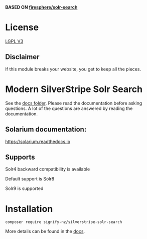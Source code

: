 **BASED ON [firesphere/solr-search](https://codeberg.org/Firesphere/silverstripe-solr)**

# License

[LGPL V3](LICENSE.md)

## Disclaimer

If this module breaks your website, you get to keep all the pieces.

# Modern SilverStripe Solr Search

See the [docs folder](docs/index.md). Please read the documentation before asking questions.
A lot of the questions are answered by reading the documentation.

## Solarium documentation:

https://solarium.readthedocs.io

## Supports

Solr4 backward compatibility is available

Default support is Solr8

Solr9 is supported

# Installation

`composer require signify-nz/silverstripe-solr-search`

More details can be found in the [docs](docs/01-Installation.md).
